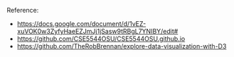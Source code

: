 Reference: 
- https://docs.google.com/document/d/1vEZ-xuVOK0w3ZyfyHaeEZJmJj1jSasw9tRBgL7YNIBY/edit#
- https://github.com/CSE5544OSU/CSE5544OSU.github.io
- https://github.com/TheRobBrennan/explore-data-visualization-with-D3